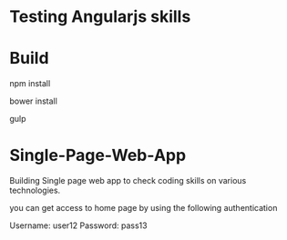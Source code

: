 # Testing Angularjs skills

# Build
npm install

bower install

gulp

# Single-Page-Web-App
Building Single page web app to check coding skills on 
various technologies.

you can get access to home page by using the following authentication

Username: user12
Password: pass13


